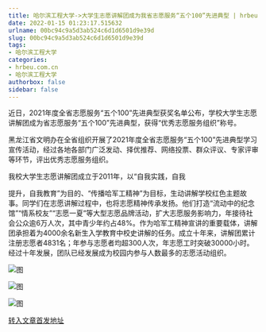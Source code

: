 ```yaml
---
title: 哈尔滨工程大学->大学生志愿讲解团成为我省志愿服务“五个100”先进典型 | hrbeu.com.cn
date: 2022-01-15 01:23:17.515632
urlname: 00bc94c9a5d3ab524c6d1d6501d9e39d
slug: 00bc94c9a5d3ab524c6d1d6501d9e39d
tags: 
- 哈尔滨工程大学
categories:
- hrbeu.com.cn
- 哈尔滨工程大学
authorbox: false
sidebar: false
---
```

近日，2021年度全省志愿服务“五个100”先进典型获奖名单公布，学校大学生志愿讲解团成为省志愿服务“五个100”先进典型，获得“优秀志愿服务组织”称号。

黑龙江省文明办在全省组织开展了2021年度全省志愿服务“五个100”先进典型学习宣传活动，经过各地各部门广泛发动、择优推荐、网络投票、群众评议、专家评审等环节，评出优秀志愿服务组织。

我校大学生志愿讲解团成立于2011年，以“自我实践，自我
<!--more-->
提升，自我教育”为目的、“传播哈军工精神”为目标，生动讲解学校红色主题故事。同学们在志愿讲解过程中，也将志愿精神传承发扬。他们打造“流动中的纪念馆”“情系校友”“志愿一夏”等大型志愿品牌活动，扩大志愿服务影响力，年接待社会公众逾6万人次，其中青少年约占48%。作为哈军工精神宣讲的重要载体，讲解团承担着为4000余名新生入学教育中校史讲解的任务。成立十年来，讲解团累计注册志愿者4831名；年参与志愿者均超300人次，年志愿工时突破30000小时。经过十年发展，团队已经发展成为校园内参与人数最多的志愿活动组织。

![图](http://gongxue.cn/__local/5/A0/C2/0924116F7345B3090F07B9234F0_AFC77AA7_16D6E.jpg)

![图](http://gongxue.cn/__local/5/1D/EE/4C7D28513E11A41C6411B80D5E1_D7C1FB49_CCD3.jpg)

![图](http://gongxue.cn/__local/3/D1/80/46F649214319B75EB64AED4A2D0_116EBDD2_1FE5C.jpg)

[转入文章首发地址](http://gongxue.cn/info/1141/69478.htm)